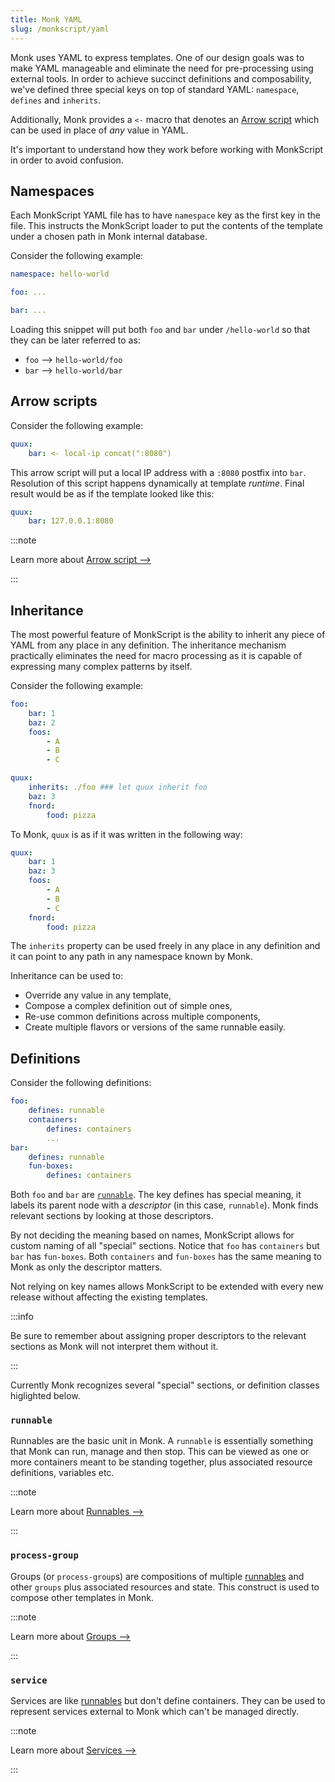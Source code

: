 ```yaml
---
title: Monk YAML
slug: /monkscript/yaml
---
```


Monk uses YAML to express templates. One of our design goals was to make YAML manageable and eliminate the need for pre-processing using external tools. In order to achieve succinct definitions and composability, we've defined three special keys on top of standard YAML: `namespace`, `defines` and `inherits`.

Additionally, Monk provides a `<-` macro that denotes an [Arrow script](/monkscript/scripting-index) which can be used in place of _any_ value in YAML.

It's important to understand how they work before working with MonkScript in order to avoid confusion.

## Namespaces

Each MonkScript YAML file has to have `namespace` key as the first key in the file. This instructs the MonkScript loader to put the contents of the template under a chosen path in Monk internal database.

Consider the following example:

```yaml linenums="1"
namespace: hello-world

foo: ...

bar: ...
```

Loading this snippet will put both `foo` and `bar` under `/hello-world` so that they can be later referred to as:

-   `foo` --> `hello-world/foo`
-   `bar` --> `hello-world/bar`

## Arrow scripts

Consider the following example:

```yaml linenums="1"
quux:
    bar: <- local-ip concat(":8080")
```

This arrow script will put a local IP address with a `:8080` postfix into `bar`. Resolution of this script happens dynamically at template _runtime_. Final result would be as if the template looked like this:

```yaml linenums="1"
quux:
    bar: 127.0.0.1:8080
```

:::note

Learn more about [Arrow script -->](/monkscript/scripting-index)

:::

## Inheritance

The most powerful feature of MonkScript is the ability to inherit any piece of YAML from any place in any definition. The inheritance mechanism practically eliminates the need for macro processing as it is capable of expressing many complex patterns by itself.

Consider the following example:

```yaml linenums="1"
foo:
    bar: 1
    baz: 2
    foos:
        - A
        - B
        - C

quux:
    inherits: ./foo ### let quux inherit foo
    baz: 3
    fnord:
        food: pizza
```

To Monk, `quux` is as if it was written in the following way:

```yaml linenums="1"
quux:
    bar: 1
    baz: 3
    foos:
        - A
        - B
        - C
    fnord:
        food: pizza
```

The `inherits` property can be used freely in any place in any definition and it can point to any path in any namespace known by Monk.

Inheritance can be used to:

-   Override any value in any template,
-   Compose a complex definition out of simple ones,
-   Re-use common definitions across multiple components,
-   Create multiple flavors or versions of the same runnable easily.

## Definitions

Consider the following definitions:

```yaml linenums="1"
foo:
    defines: runnable
    containers:
        defines: containers
        ...
bar:
    defines: runnable
    fun-boxes:
        defines: containers
```

Both `foo` and `bar` are [`runnable`](#runnable). The key defines has special meaning, it labels its parent node with a _descriptor_ (in this case, `runnable`). Monk finds relevant sections by looking at those descriptors.

By not deciding the meaning based on names, MonkScript allows for custom naming of all "special" sections. Notice that `foo` has `containers` but `bar` has `fun-boxes`. Both `containers` and `fun-boxes` has the same meaning to Monk as only the descriptor matters.

Not relying on key names allows MonkScript to be extended with every new release without affecting the existing templates.

:::info

Be sure to remember about assigning proper descriptors to the relevant sections as Monk will not interpret them without it.

:::

Currently Monk recognizes several "special" sections, or definition classes higlighted below.

### `runnable`

Runnables are the basic unit in Monk. A `runnable` is essentially something that Monk can run, manage and then stop. This can be viewed as one or more containers meant to be standing together, plus associated resource definitions, variables etc.

:::note

Learn more about [Runnables -->](/monkscript/yaml/runnables)

:::

### `process-group`

Groups (or `process-group`s) are compositions of multiple [runnables](#runnable) and other `groups` plus associated resources and state. This construct is used to compose other templates in Monk.

:::note

Learn more about [Groups -->](/monkscript/yaml/groups)

:::
### `service`

Services are like [runnables](#runnable) but don't define containers. They can be used to represent services external to Monk which can't be managed directly.

:::note

Learn more about [Services -->](/monkscript/yaml/services)

:::